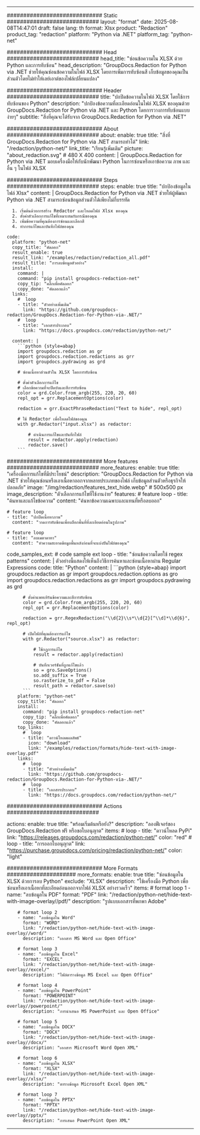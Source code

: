 
---
############################# Static ############################
layout: "format"
date:  2025-08-08T14:47:01
draft: false
lang: th
format: Xlsx
product: "Redaction"
product_tag: "redaction"
platform: "Python via .NET"
platform_tag: "python-net"

############################# Head ############################
head_title: "ซ่อนข้อความใน XLSX ด้วย Python และการทับซ้อน"
head_description: "GroupDocs.Redaction for Python via .NET ช่วยให้คุณซ่อนข้อความในไฟล์ XLSX โดยการเพิ่มการทับซ้อนสี เก็บข้อมูลของคุณเป็นส่วนตัวโดยไม่ทำให้เลย์เอาต์ของไฟล์เปลี่ยนแปลง"

############################# Header ############################
title: "ปกปิดข้อความในไฟล์ XLSX โดยใช้การทับซ้อนของ Python" 
description: "ปกป้องข้อความที่ละเอียดอ่อนในไฟล์ XLSX ของคุณด้วย GroupDocs.Redaction for Python via .NET และ Python โดยการวางการทับซ้อนแบบง่ายๆ"
subtitle: "สิ่งที่คุณจะได้รับจาก GroupDocs.Redaction for Python via .NET" 

############################# About ############################
about:
    enable: true
    title: "สิ่งที่ GroupDocs.Redaction for Python via .NET สามารถทำได้"
    link: "/redaction/python-net/"
    link_title: "เรียนรู้เพิ่มเติม"
    picture: "about_redaction.svg" # 480 X 400
    content: |
       GroupDocs.Redaction for Python via .NET มอบเครื่องมือให้กับนักพัฒนา Python ในการซ่อนหรือเอาข้อความ ภาพ และอื่น ๆ ในไฟล์ XLSX

############################# Steps ############################
steps:
    enable: true
    title: "ปกป้องข้อมูลในไฟล์ Xlsx"
    content: |
      GroupDocs.Redaction for Python via .NET ช่วยให้ผู้พัฒนา Python via .NET สามารถซ่อนข้อมูลส่วนตัวได้เพียงไม่กี่บรรทัด
      
      1. เริ่มต้นด้วยการสร้าง Redactor และโหลดไฟล์ Xlsx ของคุณ
      2. ตั้งค่าตัวเลือกการแก้ไขที่เหมาะสมกับกรณีของคุณ
      3. เพิ่มข้อความที่คุณต้องการซ่อนและเลือกสี
      4. ทำการแก้ไขและบันทึกไฟล์ของคุณ
   
    code:
      platform: "python-net"
      copy_title: "คัดลอก"
      result_enable: true
      result_link: "/examples/redaction/redaction_all.pdf"
      result_title: "การลบข้อมูลตัวอย่าง"
      install:
        command: |
        command: "pip install groupdocs-redaction-net"
        copy_tip: "คลิ๊กเพื่อคัดลอก"
        copy_done: "คัดลอกแล้ว"
      links:
        #  loop
        - title: "ตัวอย่างเพิ่มเติม"
          link: "https://github.com/groupdocs-redaction/GroupDocs.Redaction-for-Python-via-.NET/"
        #  loop
        - title: "เอกสารประกอบ"
          link: "https://docs.groupdocs.com/redaction/python-net/"
          
      content: |
        ```python {style=abap}
        import groupdocs.redaction as gr
        import groupdocs.redaction.redactions as grr
        import groupdocs.pydrawing as grd

        # ซ่อนเนื้อหาส่วนตัวใน XLSX โดยการทับซ้อน

        # ตั้งค่าตัวเลือกการแก้ไข
        # เลือกข้อความที่จะปิดบังและสีการทับซ้อน
        color = grd.Color.from_argb(255, 220, 20, 60)
        repl_opt = grr.ReplacementOptions(color)
                
        redaction = grr.ExactPhraseRedaction("Text to hide", repl_opt)

        # ใช้ Redactor เพื่อโหลดไฟล์ของคุณ
        with gr.Redactor("input.xlsx") as redactor:

            # ดำเนินการแก้ไขและบันทึกไฟล์
            result = redactor.apply(redaction)
            redactor.save()
        ```            


############################# More features ############################
more_features:
  enable: true
  title: "เครื่องมือการแก้ไขที่มีประโยชน์"
  description: "GroupDocs.Redaction for Python via .NET ช่วยให้คุณซ่อนหรือเอาเนื้อหาออกจากหลายประเภทของไฟล์ เก็บข้อมูลส่วนตัวหรือธุรกิจให้ปลอดภัย"
  image: "/img/redaction/features_text_hide.webp" # 500x500 px
  image_description: "ตัวเลือกการแก้ไขที่ใช้งานง่าย"
  features:
    # feature loop
    - title: "ค้นหาและแก้ไขข้อความ"
      content: "ค้นหาข้อความเฉพาะและแทนที่หรือลบออก"

    # feature loop
    - title: "ปกปิดเนื้อหาภาพ"
      content: "วาดการทับซ้อนเพื่อบล็อกพื้นที่ที่ละเอียดอ่อนในรูปภาพ"

    # feature loop
    - title: "ลบเมตาดาทา"
      content: "ทำความสะอาดข้อมูลพื้นหลังก่อนที่จะแบ่งปันไฟล์ของคุณ"
      
  code_samples_ext:
    # code sample ext loop
    - title: "ซ่อนข้อความโดยใช้ regex patterns"
      content: |
        ตัวอย่างนี้แสดงให้เห็นถึงวิธีการค้นหาและซ่อนเนื้อหาผ่าน Regular Expressions
      code:
        title: "Python"
        content: |
          ```python {style=abap}
          import groupdocs.redaction as gr
          import groupdocs.redaction.options as gro
          import groupdocs.redaction.redactions as grr
          import groupdocs.pydrawing as grd

          # ตั้งค่าแพทเทิร์นข้อความและสีการทับซ้อน
          color = grd.Color.from_argb(255, 220, 20, 60)
          repl_opt = grr.ReplacementOptions(color)

          redaction = grr.RegexRedaction("\\d{2}\\s*\\d{2}[^\\d]*\\d{6}", repl_opt)

          # เปิดไฟล์ที่คุณต้องการแก้ไข
          with gr.Redactor("source.xlsx") as redactor:

              # ใช้กฎการแก้ไข
              result = redactor.apply(redaction)

              # บันทึกเวอร์ชันที่ถูกแก้ไขแล้ว
              so = gro.SaveOptions()
              so.add_suffix = True
              so.rasterize_to_pdf = False
              result_path = redactor.save(so)
          ```
        platform: "python-net"
        copy_title: "คัดลอก"
        install:
          command: "pip install groupdocs-redaction-net"
          copy_tip: "คลิ๊กเพื่อคัดลอก"
          copy_done: "คัดลอกแล้ว"
        top_links:
          #  loop
          - title: "ดาวน์โหลดผลลัพธ์"
            icon: "download"
            link: "/examples/redaction/formats/hide-text-with-image-overlay.pdf"
        links:
          #  loop
          - title: "ตัวอย่างเพิ่มเติม"
            link: "https://github.com/groupdocs-redaction/GroupDocs.Redaction-for-Python-via-.NET/"
          #  loop
          - title: "เอกสารประกอบ"
            link: "https://docs.groupdocs.com/redaction/python-net/"


############################# Actions ############################

actions:
  enable: true
  title: "พร้อมเริ่มต้นหรือยัง?"
  description: "ลองฟีเจอร์ของ GroupDocs.Redaction ฟรี หรือขอใบอนุญาต"
  items:
    #  loop
    - title: "ดาวน์โหลด PyPi"
      link: "https://releases.groupdocs.com/redaction/python-net/"
      color: "red"
        #  loop
    - title: "การออกใบอนุญาต"
      link: "https://purchase.groupdocs.com/pricing/redaction/python-net/"
      color: "light"


############################# More Formats #####################
more_formats:
    enable: true
    title: "ซ่อนข้อมูลใน XLSX ด้วยการลบ Python"
    exclude: "XLSX"
    description: "ใช้เครื่องมือ Python เพื่อซ่อนหรือเอาเนื้อหาที่ละเอียดอ่อนออกจากไฟล์ XLSX อย่างรวดเร็ว"
    items: 
        # format loop 1
        - name: "ลบข้อมูลใน PDF"
          format: "PDF"
          link: "/redaction/python-net/hide-text-with-image-overlay//pdf/"
          description: "รูปแบบเอกสารที่พกพา Adobe"

        # format loop 2
        - name: "ลบข้อมูลใน Word"
          format: "WORD"
          link: "/redaction/python-net/hide-text-with-image-overlay//word/"
          description: "เอกสาร MS Word และ Open Office"
          
        # format loop 3
        - name: "ลบข้อมูลใน Excel"
          format: "EXCEL"
          link: "/redaction/python-net/hide-text-with-image-overlay//excel/"
          description: "ไฟล์ตารางข้อมูล MS Excel และ Open Office"

        # format loop 4
        - name: "ลบข้อมูลใน PowerPoint"
          format: "POWERPOINT"
          link: "/redaction/python-net/hide-text-with-image-overlay//powerpoint/"
          description: "การนำเสนอ MS PowerPoint และ Open Office"

        # format loop 5
        - name: "ลบข้อมูลใน DOCX"
          format: "DOCX"
          link: "/redaction/python-net/hide-text-with-image-overlay//docx/"
          description: "เอกสาร Microsoft Word Open XML"
          
        # format loop 6
        - name: "ลบข้อมูลใน XLSX"
          format: "XLSX"
          link: "/redaction/python-net/hide-text-with-image-overlay//xlsx/"
          description: "ตารางข้อมูล Microsoft Excel Open XML"
          
        # format loop 7
        - name: "ลบข้อมูลใน PPTX"
          format: "PPTX"
          link: "/redaction/python-net/hide-text-with-image-overlay//pptx/"
          description: "การเสนอ PowerPoint Open XML"


---